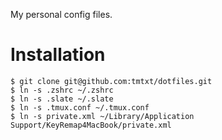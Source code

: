 My personal config files.

# Installation

```console
$ git clone git@github.com:tmtxt/dotfiles.git
$ ln -s .zshrc ~/.zshrc
$ ln -s .slate ~/.slate
$ ln -s .tmux.conf ~/.tmux.conf
$ ln -s private.xml ~/Library/Application Support/KeyRemap4MacBook/private.xml
```
